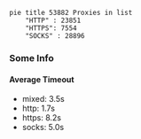 
```mermaid
pie title 53882 Proxies in list
    "HTTP" : 23851
    "HTTPS": 7554
    "SOCKS" : 28896
```

### Some Info
#### Average Timeout

- mixed: 3.5s
- http: 1.7s
- https: 8.2s
- socks: 5.0s